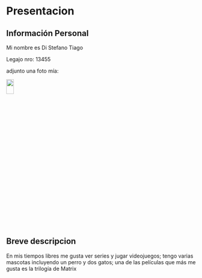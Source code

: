 # Presentacion
## Información Personal ##
Mi nombre es Di Stefano Tiago


Legajo nro: 13455

adjunto una foto mía:

<img src="https://user-images.githubusercontent.com/128101486/226992797-075111b9-d91b-4f16-b5f1-4af6747ea078.jpeg"  width="20%" height="10%">
 
## Breve descripcion ##
En mis tiempos libres me gusta ver series y jugar videojuegos;  tengo varias mascotas incluyendo un perro y dos gatos;  una de las películas que más me gusta es la trilogía de Matrix 
